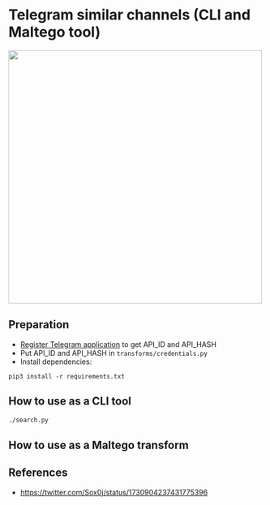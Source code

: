# Telegram similar channels (CLI and Maltego tool)

<img src='https://github.com/SocialLinks-IO/telegram-similar-channels/assets/31013580/d6206261-d6e1-47e6-9325-d562b5416a86' width='500'>

## Preparation

- [Register Telegram application](https://core.telegram.org/api/obtaining_api_id) to get API_ID and API_HASH
- Put API_ID and API_HASH in `transforms/credentials.py`
- Install dependencies:
```
pip3 install -r requirements.txt
```

## How to use as a CLI tool

```sh
./search.py
```

## How to use as a Maltego transform

## References

- https://twitter.com/Sox0j/status/1730904237431775396
